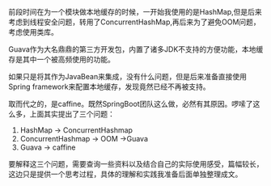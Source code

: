 前段时间在为一个模块做本地缓存的时候，一开始我使用的是HashMap,但是后来考虑到线程安全问题，转用了ConcurrentHashMap,再后来为了避免OOM问题，考虑使用类库。

Guava作为大名鼎鼎的第三方开发包，内置了诸多JDK不支持的方便功能，本地缓存是其中一个被高频使用的功能。

如果只是将其作为JavaBean来集成，没有什么问题，但是后来准备直接使用Spring framework来配置本地缓存，发现竟然已经不再被支持。

取而代之的，是caffine。既然SpringBoot团队这么做，必然有其原因。啰嗦了这么多，上面其实提出了三个问题：

1. HashMap -> ConcurrentHashmap
2. ConcurrentHashmap -> OOM ->Guava
3. Guava -> caffine

要解释这三个问题，需要查询一些资料以及结合自己的实际使用感受，篇幅较长，这边只是提供一个思考过程，具体的理解和实践我准备后面单独整理成文。

